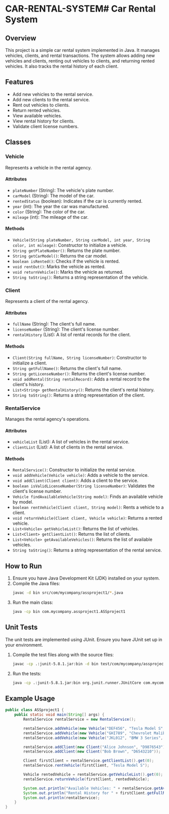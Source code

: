 # CAR-RENTAL-SYSTEM# Car Rental System

## Overview

This project is a simple car rental system implemented in Java. It manages vehicles, clients, and rental transactions. The system allows adding new vehicles and clients, renting out vehicles to clients, and returning rented vehicles. It also tracks the rental history of each client.

## Features

- Add new vehicles to the rental service.
- Add new clients to the rental service.
- Rent out vehicles to clients.
- Return rented vehicles.
- View available vehicles.
- View rental history for clients.
- Validate client license numbers.

## Classes

### Vehicle

Represents a vehicle in the rental agency.

#### Attributes

- `plateNumber` (String): The vehicle's plate number.
- `carModel` (String): The model of the car.
- `rentedStatus` (boolean): Indicates if the car is currently rented.
- `year` (int): The year the car was manufactured.
- `color` (String): The color of the car.
- `mileage` (int): The mileage of the car.

#### Methods

- `Vehicle(String plateNumber, String carModel, int year, String color, int mileage)`: Constructor to initialize a vehicle.
- `String getPlateNumber()`: Returns the plate number.
- `String getCarModel()`: Returns the car model.
- `boolean isRented()`: Checks if the vehicle is rented.
- `void rentOut()`: Marks the vehicle as rented.
- `void returnVehicle()`: Marks the vehicle as returned.
- `String toString()`: Returns a string representation of the vehicle.

### Client

Represents a client of the rental agency.

#### Attributes

- `fullName` (String): The client's full name.
- `licenseNumber` (String): The client's license number.
- `rentalHistory` (List<String>): A list of rental records for the client.

#### Methods

- `Client(String fullName, String licenseNumber)`: Constructor to initialize a client.
- `String getFullName()`: Returns the client's full name.
- `String getLicenseNumber()`: Returns the client's license number.
- `void addRental(String rentalRecord)`: Adds a rental record to the client's history.
- `List<String> getRentalHistory()`: Returns the client's rental history.
- `String toString()`: Returns a string representation of the client.

### RentalService

Manages the rental agency's operations.

#### Attributes

- `vehicleList` (List<Vehicle>): A list of vehicles in the rental service.
- `clientList` (List<Client>): A list of clients in the rental service.

#### Methods

- `RentalService()`: Constructor to initialize the rental service.
- `void addVehicle(Vehicle vehicle)`: Adds a vehicle to the service.
- `void addClient(Client client)`: Adds a client to the service.
- `boolean isValidLicenseNumber(String licenseNumber)`: Validates the client's license number.
- `Vehicle findAvailableVehicle(String model)`: Finds an available vehicle by model.
- `boolean rentVehicle(Client client, String model)`: Rents a vehicle to a client.
- `void returnVehicle(Client client, Vehicle vehicle)`: Returns a rented vehicle.
- `List<Vehicle> getVehicleList()`: Returns the list of vehicles.
- `List<Client> getClientList()`: Returns the list of clients.
- `List<Vehicle> getAvailableVehicles()`: Returns the list of available vehicles.
- `String toString()`: Returns a string representation of the rental service.

## How to Run

1. Ensure you have Java Development Kit (JDK) installed on your system.
2. Compile the Java files:
   ```sh
   javac -d bin src/com/mycompany/assproject1/*.java
   ```
3. Run the main class:
   ```sh
   java -cp bin com.mycompany.assproject1.ASSproject1
   ```

## Unit Tests

The unit tests are implemented using JUnit. Ensure you have JUnit set up in your environment.

1. Compile the test files along with the source files:
   ```sh
   javac -cp .:junit-5.8.1.jar:bin -d bin test/com/mycompany/assproject1/*.java
   ```
2. Run the tests:
   ```sh
   java -cp .:junit-5.8.1.jar:bin org.junit.runner.JUnitCore com.mycompany.assproject1.RentalServiceTest
   ```

## Example Usage

```java
public class ASSproject1 {
    public static void main(String[] args) {
        RentalService rentalService = new RentalService();

        rentalService.addVehicle(new Vehicle("DEF456", "Tesla Model S", 2020, "Red", 15000));
        rentalService.addVehicle(new Vehicle("GHI789", "Chevrolet Malibu", 2019, "Black", 30000));
        rentalService.addVehicle(new Vehicle("JKL012", "BMW 3 Series", 2021, "White", 10000));

        rentalService.addClient(new Client("Alice Johnson", "D9876543"));
        rentalService.addClient(new Client("Bob Brown", "D6543210"));

        Client firstClient = rentalService.getClientList().get(0);
        rentalService.rentVehicle(firstClient, "Tesla Model S");

        Vehicle rentedVehicle = rentalService.getVehicleList().get(0);
        rentalService.returnVehicle(firstClient, rentedVehicle);

        System.out.println("Available Vehicles: " + rentalService.getAvailableVehicles());
        System.out.println("Rental History for " + firstClient.getFullName() + ": " + firstClient.getRentalHistory());
        System.out.println(rentalService);
    }
}
```
